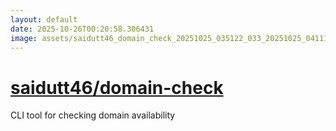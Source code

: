 ```yaml
---
layout: default
date: 2025-10-26T00:20:58.306431
image: assets/saidutt46_domain_check_20251025_035122_033_20251025_041116_0a513f--20251025T061126439--cropped.png
---
```


# [saidutt46/domain-check](https://github.com/saidutt46/domain-check/)

CLI tool for checking domain availability
